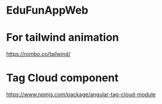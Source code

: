 # EduFunAppWeb

# For tailwind animation
https://rombo.co/tailwind/

# Tag Cloud component
https://www.npmjs.com/package/angular-tag-cloud-module
